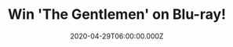 ---
campaign-uuid: "c-ec057231-b308-4fc6-8fd9-b85fd0472de3"
type: "Competition"
category: "Music"
date: "2020-04-29T06:00:00.000Z"
end-date: "2020-06-29T23:59:00.000Z"
disable-form: false
is_promoted: false
has_entry_page: true
title: "Win 'The Gentlemen' on Blu-ray!"
competition-description: "<p>We have on our hands 'The Gentlemen', a star-studded\
  \ sophisticated action comedy on Blu-ray to give away to one lucky member. Story\
  \ follows American expat Mickey Pearson (Matthew McConaughey) who built a highly\
  \ profitable marijuana empire in London.</p>\n<p>Do you want to know more? Click\
  \ below and it could be yours!</p>\n"
hero-header: "Win 'The Gentlemen' on Blu-ray!"
terms-confirmation: "N/A"
banner-img: "https://assets.expresslyapp.com/asset-c80b9a64-e9fd-4200-8bf3-6a850b6e855b.jpg"
logo-left-href: "http://club.expressly.io"
logo-left-image: "https://assets.expresslyapp.com/asset-e5c7eec5-4bb4-4439-a668-dd3844f75fbb.jpg"
logo-left-title: "Expressly club"
bg-image-hero: "https://assets.expresslyapp.com/asset-b883a515-9075-412f-a389-902b6491479b.jpg"
bg-image-first: "https://assets.expresslyapp.com/asset-1040b23b-b8af-4711-a03c-b8290791fdc7.jpg"
section1-content: "<p>From writer/director Guy Ritchie comes 'The Gentlemen', a star-studded\
  \ sophisticated action comedy. Story follows American expat Mickey Pearson (Matthew\
  \ McConaughey) who built a highly profitable marijuana empire in London. Featuring\
  \ an all-star ensemble cast including Charlie Hunnam, Henry Golding, Michelle Dockery,\
  \ Jeremy Strong, Eddie Marsan, Colin Farrell, and Hugh Grant).</p>\n<p>Click below\
  \ for a chance to win.</p>\n<p>Good luck!</p>\n"
entry-title: "Win 'The Gentlemen' on Blu-ray!"
entry-content: "<p>Enter the draw to win 'The Gentlemen' on Blu-ray by completing\
  \ the form below before 23:59 on the 29th of June 2020.</p>\n"
has-winner: false
prize-description: "'The Gentlemen' on Blu-ray!"
special-conditions: "Multiple entries are allowed up to one every day."
country-restrictions:
- "GB"
---